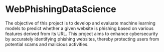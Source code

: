 # WebPhishingDataScience

The objective of this project is to develop and evaluate machine learning models to predict whether a given website is phishing based on various features derived from its URL. This project aims to enhance cybersecurity by accurately identifying phishing websites, thereby protecting users from potential scams and malicious activities.
